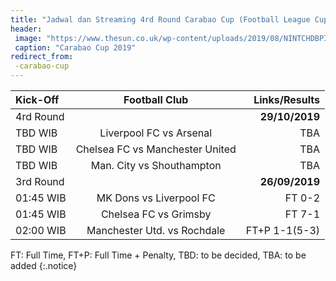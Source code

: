 ```yaml
---
title: "Jadwal dan Streaming 4rd Round Carabao Cup (Football League Cup) 2019"
header:
 image: "https://www.thesun.co.uk/wp-content/uploads/2019/08/NINTCHDBPICT000362724623.jpg?strip=all&#038;quality=90&#038;w=1200&#038;h=800&#038;crop=1"
 caption: "Carabao Cup 2019"
redirect_from:
 -carabao-cup
---
```


|Kick-Off|Football Club|Links/Results|
|:---|:---:|---:|
|4rd Round||**29/10/2019**|
|TBD WIB|Liverpool FC vs Arsenal|TBA|
|TBD WIB|Chelsea FC vs Manchester United|TBA|
|TBD WIB|Man. City vs Shouthampton|TBA|
|3rd Round||**26/09/2019**|
|01:45 WIB|MK Dons vs Liverpool FC|FT 0-2|
|01:45 WIB|Chelsea FC vs Grimsby|FT 7-1|
|02:00 WIB|Manchester Utd. vs Rochdale|FT+P 1-1(5-3)|

FT: Full Time, FT+P: Full Time + Penalty, TBD: to be decided, TBA: to be added
{:.notice}
